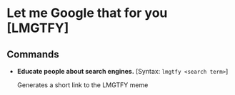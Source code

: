 # Let me Google that for you [LMGTFY]

## Commands

- **Educate people about search engines.**
[Syntax: `lmgtfy <search term>`]
  
  Generates a short link to the LMGTFY meme
<!--stackedit_data:
eyJoaXN0b3J5IjpbLTUwNjg5MzcyMF19
-->
